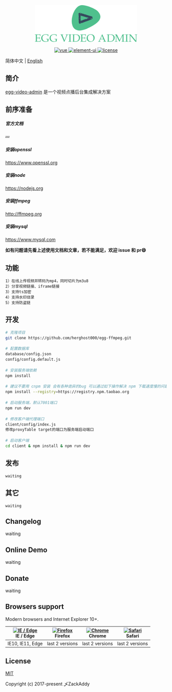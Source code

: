 <p align="center">
  <img width="320" src="https://raw.githubusercontent.com/herghost000/egg-ffmpeg/master/app/public/image/logo.png">
</p>

<p align="center">
  <a href="https://github.com/vuejs/vue">
    <img src="https://img.shields.io/badge/vue-2.5.10-brightgreen.svg" alt="vue">
  </a>
  <a href="https://github.com/ElemeFE/element">
    <img src="https://img.shields.io/badge/element--ui-2.3.2-brightgreen.svg" alt="element-ui">
  </a>
  <a href="https://github.com/herghost000/egg-ffmpeg/blob/master/LICENSE">
    <img src="https://img.shields.io/github/license/mashape/apistatus.svg" alt="license">
  </a>
</p>

简体中文 | [English](./README.md)

## 简介

[egg-video-admin](https://github.com/herghost000/egg-ffmpeg) 是一个视频点播后台集成解决方案

## 前序准备

##### 官方文档
:zzz:

##### 安装openssl
https://www.openssl.org

##### 安装node
https://nodejs.org

##### 安装ffmpeg
http://ffmpeg.org

##### 安装mysql
https://www.mysql.com

**如有问题请先看上述使用文档和文章，若不能满足，欢迎 issue 和 pr:smile:**

## 功能

```
1）在线上传视频并转码为mp4，同时切片为m3u8
2）分享视频链接、iframe链接
3）支持ts加密
4）支持水印烧录
5）支持防盗链
```

## 开发

```bash
# 克隆项目
git clone https://github.com/herghost000/egg-ffmpeg.git

# 配置数据库
database/config.json
config/config.default.js

# 安装服务端依赖
npm install

# 建议不要用 cnpm 安装 会有各种诡异的bug 可以通过如下操作解决 npm 下载速度慢的问题
npm install --registry=https://registry.npm.taobao.org

# 启动服务端，默认7001端口
npm run dev

# 修改客户端代理端口
client/config/index.js
修改proxyTable target的端口为服务端启动端口

# 启动客户端
cd client & npm install & npm run dev

```

## 发布

```
waiting
```

## 其它

```
waiting
```

## Changelog

waiting

## Online Demo

waiting

## Donate

waiting

## Browsers support

Modern browsers and Internet Explorer 10+.

| [<img src="https://raw.githubusercontent.com/alrra/browser-logos/master/src/edge/edge_48x48.png" alt="IE / Edge" width="24px" height="24px" />](http://godban.github.io/browsers-support-badges/)</br>IE / Edge | [<img src="https://raw.githubusercontent.com/alrra/browser-logos/master/src/firefox/firefox_48x48.png" alt="Firefox" width="24px" height="24px" />](http://godban.github.io/browsers-support-badges/)</br>Firefox | [<img src="https://raw.githubusercontent.com/alrra/browser-logos/master/src/chrome/chrome_48x48.png" alt="Chrome" width="24px" height="24px" />](http://godban.github.io/browsers-support-badges/)</br>Chrome | [<img src="https://raw.githubusercontent.com/alrra/browser-logos/master/src/safari/safari_48x48.png" alt="Safari" width="24px" height="24px" />](http://godban.github.io/browsers-support-badges/)</br>Safari |
| --------------------------------------------------------------------------------------------------------------------------------------------------------------------------------------------------------------- | ----------------------------------------------------------------------------------------------------------------------------------------------------------------------------------------------------------------- | ------------------------------------------------------------------------------------------------------------------------------------------------------------------------------------------------------------- | ------------------------------------------------------------------------------------------------------------------------------------------------------------------------------------------------------------- |
| IE10, IE11, Edge                                                                                                                                                                                                | last 2 versions                                                                                                                                                                                                   | last 2 versions                                                                                                                                                                                               | last 2 versions                                                                                                                                                                                               |

## License

[MIT](https://github.com/herghost000/egg-ffmpeg/blob/master/LICENSE)

Copyright (c) 2017-present 乄ZackAddy
